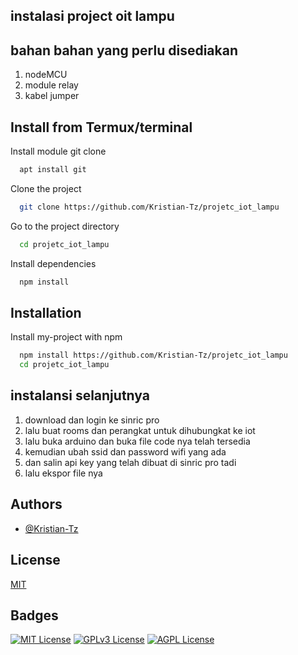 ## instalasi project oit lampu 

## bahan bahan yang perlu disediakan
1. nodeMCU
2. module relay
3. kabel jumper

## Install from Termux/terminal

Install module git clone
```bash
  apt install git
```

Clone the project
```bash
  git clone https://github.com/Kristian-Tz/projetc_iot_lampu
```

Go to the project directory
```bash
  cd projetc_iot_lampu
```

Install dependencies
```bash
  npm install
```

## Installation

Install my-project with npm
```bash
  npm install https://github.com/Kristian-Tz/projetc_iot_lampu
  cd projetc_iot_lampu
```

## instalansi selanjutnya
1. download dan login ke sinric pro
2. lalu buat rooms dan perangkat untuk dihubungkat ke iot
3. lalu buka arduino dan buka file code nya telah tersedia
4. kemudian ubah ssid dan password wifi yang ada
5. dan salin api key yang telah dibuat di sinric pro tadi
6. lalu ekspor file nya

## Authors

- [@Kristian-Tz](https://www.github.com/Kristian-Tz)


## License

[MIT](https://choosealicense.com/licenses/mit/)


## Badges



[![MIT License](https://img.shields.io/badge/License-MIT-green.svg)](https://choosealicense.com/licenses/mit/)
[![GPLv3 License](https://img.shields.io/badge/License-GPL%20v3-yellow.svg)](https://opensource.org/licenses/)
[![AGPL License](https://img.shields.io/badge/license-AGPL-blue.svg)](http://www.gnu.org/licenses/agpl-3.0)

